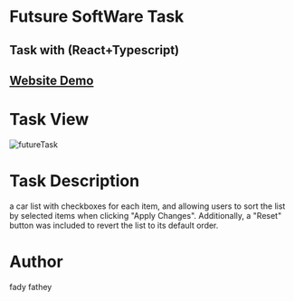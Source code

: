 # Futsure SoftWare Task

## Task with (React+Typescript)  

## [Website Demo](https://future-software-car-task.vercel.app/)
# Task View
![futureTask](https://github.com/FadyFathey/Future-Software-Car-Task/assets/117510974/bd9d0412-4d89-4076-be95-3db9a5b153e7)
# Task Description
a car list with checkboxes for each item, and allowing users to sort the list by selected items when clicking "Apply Changes". Additionally, a "Reset" button was included to revert the list to its default order.
# Author
fady fathey
